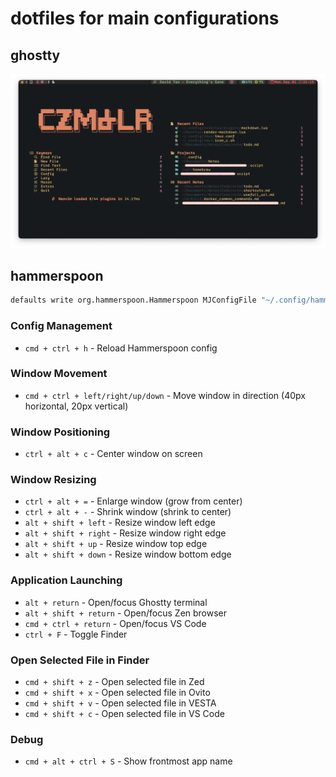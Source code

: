 # dotfiles for main configurations

## ghostty
![Image](./sample_img/ui.png)
## hammerspoon

```bash
defaults write org.hammerspoon.Hammerspoon MJConfigFile "~/.config/hammerspoon/init.lua"
```

### Config Management
- `cmd + ctrl + h` - Reload Hammerspoon config

### Window Movement
- `cmd + ctrl + left/right/up/down` - Move window in direction (40px horizontal, 20px vertical)

### Window Positioning
- `ctrl + alt + c` - Center window on screen

### Window Resizing
- `ctrl + alt + =` - Enlarge window (grow from center)
- `ctrl + alt + -` - Shrink window (shrink to center)
- `alt + shift + left` - Resize window left edge
- `alt + shift + right` - Resize window right edge
- `alt + shift + up` - Resize window top edge
- `alt + shift + down` - Resize window bottom edge

### Application Launching
- `alt + return` - Open/focus Ghostty terminal
- `alt + shift + return` - Open/focus Zen browser
- `cmd + ctrl + return` - Open/focus VS Code
- `ctrl + F` - Toggle Finder

### Open Selected File in Finder
- `cmd + shift + z` - Open selected file in Zed
- `cmd + shift + x` - Open selected file in Ovito
- `cmd + shift + v` - Open selected file in VESTA
- `cmd + shift + c` - Open selected file in VS Code

### Debug
- `cmd + alt + ctrl + S` - Show frontmost app name
